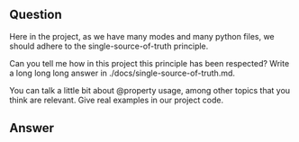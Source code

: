 ## Question


Here in the project, as we have many modes and many python files, we should adhere to the single-source-of-truth principle.

Can you tell me how in this project this principle has been respected? Write a long long long answer in ./docs/single-source-of-truth.md.

You can talk a little bit about @property usage, among other topics that you think are relevant. Give real examples in our project code. 

## Answer


